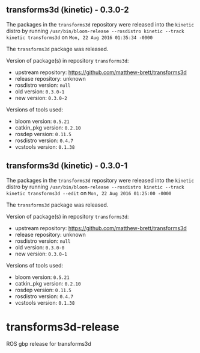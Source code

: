 ## transforms3d (kinetic) - 0.3.0-2

The packages in the `transforms3d` repository were released into the `kinetic` distro by running `/usr/bin/bloom-release --rosdistro kinetic --track kinetic transforms3d` on `Mon, 22 Aug 2016 01:35:34 -0000`

The `transforms3d` package was released.

Version of package(s) in repository `transforms3d`:

- upstream repository: https://github.com/matthew-brett/transforms3d
- release repository: unknown
- rosdistro version: `null`
- old version: `0.3.0-1`
- new version: `0.3.0-2`

Versions of tools used:

- bloom version: `0.5.21`
- catkin_pkg version: `0.2.10`
- rosdep version: `0.11.5`
- rosdistro version: `0.4.7`
- vcstools version: `0.1.38`


## transforms3d (kinetic) - 0.3.0-1

The packages in the `transforms3d` repository were released into the `kinetic` distro by running `/usr/bin/bloom-release --rosdistro kinetic --track kinetic transforms3d --edit` on `Mon, 22 Aug 2016 01:25:00 -0000`

The `transforms3d` package was released.

Version of package(s) in repository `transforms3d`:

- upstream repository: https://github.com/matthew-brett/transforms3d
- release repository: unknown
- rosdistro version: `null`
- old version: `0.3.0-0`
- new version: `0.3.0-1`

Versions of tools used:

- bloom version: `0.5.21`
- catkin_pkg version: `0.2.10`
- rosdep version: `0.11.5`
- rosdistro version: `0.4.7`
- vcstools version: `0.1.38`


# transforms3d-release
ROS gbp release for transforms3d
